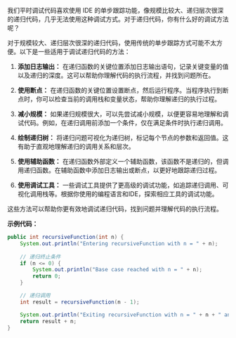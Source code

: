 我们平时调试代码喜欢使用 IDE 的单步跟踪功能，像规模比较大、递归层次很深的递归代码，几乎无法使用这种调试方式。对于递归代码，你有什么好的调试方法呢？



对于规模较大、递归层次很深的递归代码，使用传统的单步跟踪方式可能不太方便。以下是一些适用于调试递归代码的方法：

1. **添加日志输出：** 在递归函数的关键位置添加日志输出语句，记录关键变量的值以及递归的深度。这可以帮助你理解代码的执行流程，并找到问题所在。

2. **使用断点：** 在递归函数的关键位置设置断点，然后运行程序。当程序执行到断点时，你可以检查当前的调用栈和变量状态，帮助你理解递归的执行过程。

3. **减小规模：** 如果递归规模很大，可以先尝试减小规模，以便更容易地理解和调试代码。例如，在递归调用前添加一个条件，仅在满足条件时执行递归调用。

4. **绘制递归树：** 将递归问题可视化为递归树，标记每个节点的参数和返回值。这有助于直观地理解递归的调用关系和层次。

5. **使用辅助函数：** 在递归函数外部定义一个辅助函数，该函数不是递归的，但调用递归函数。在辅助函数中添加日志输出或断点，以更好地跟踪递归过程。

6. **使用调试工具：** 一些调试工具提供了更高级的调试功能，如追踪递归调用、可视化调用栈等。根据你使用的编程语言和IDE，探索相应工具的调试功能。

这些方法可以帮助你更有效地调试递归代码，找到问题并理解代码的执行流程。

**示例代码：**

```java
public int recursiveFunction(int n) {
    System.out.println("Entering recursiveFunction with n = " + n);
    
    // 递归终止条件
    if (n <= 0) {
        System.out.println("Base case reached with n = " + n);
        return 0;
    }

    // 递归调用
    int result = recursiveFunction(n - 1);

    System.out.println("Exiting recursiveFunction with n = " + n + " and result = " + result);
    return result + n;
}
```

